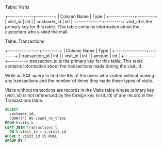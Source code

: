 Table: Visits

+-------------+---------+
| Column Name | Type    |
+-------------+---------+
| visit_id    | int     |
| customer_id | int     |
+-------------+---------+
visit_id is the primary key for this table.
This table contains information about the customers who visited the mall.

 

Table: Transactions

+----------------+---------+
| Column Name    | Type    |
+----------------+---------+
| transaction_id | int     |
| visit_id       | int     |
| amount         | int     |
+----------------+---------+
transaction_id is the primary key for this table.
This table contains information about the transactions made during the visit_id.

 

Write an SQL query to find the IDs of the users who visited without making any transactions and the number of times they made these types of visits.

Visits without transctions are records in the Visits table whose primary key (visit_id) is not referenced by the foreign key (visit_id) of any record in the Transactions table.

```sql
SELECT 
  customer_id,
  COUNT(*) AS count_no_trans
FROM Visits v
LEFT JOIN Transactions t
  ON t.visit_id = v.visit_id
WHERE t.visit_id IS NULL
GROUP BY 1
```
